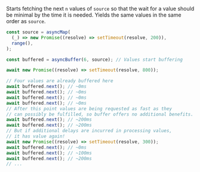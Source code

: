 Starts fetching the next `n` values of `source` so that the wait for a value should be minimal by the time it is needed. Yields the same values in the same order as `source`.

```js
const source = asyncMap(
  (_) => new Promise((resolve) => setTimeout(resolve, 200)),
  range(),
);

const buffered = asyncBuffer(6, source); // Values start buffering

await new Promise((resolve) => setTimeout(resolve, 800));

// Four values are already buffered here
await buffered.next(); // ~0ms
await buffered.next(); // ~0ms
await buffered.next(); // ~0ms
await buffered.next(); // ~0ms
// After this point values are being requested as fast as they
// can possibly be fulfilled, so buffer offers no additional benefits.
await buffered.next(); // ~200ms
await buffered.next(); // ~200ms
// But if additional delays are incurred in processing values,
// it has value again!
await new Promise((resolve) => setTimeout(resolve, 300));
await buffered.next(); // ~0ms
await buffered.next(); // ~100ms
await buffered.next(); // ~200ms
// ...
```
